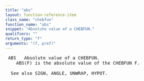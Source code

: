 ```yaml
---
title: "abs"
layout: function-reference-item
class_name: "chebfun"
function_name: "abs"
snippet: "Absolute value of a CHEBFUN."
qualifiers: ""
return_type: "f"
arguments: "(f, pref)"
---
```


<pre class="help-text"> ABS   Absolute value of a CHEBFUN.
    ABS(F) is the absolute value of the CHEBFUN F.
 
  See also SIGN, ANGLE, UNWRAP, HYPOT.
</pre>